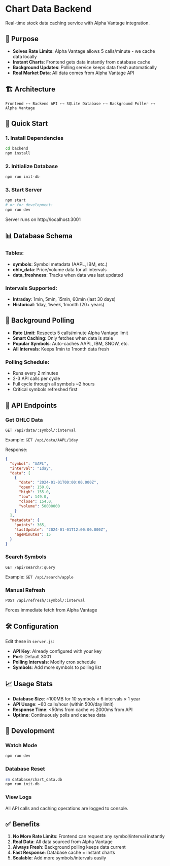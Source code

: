 # Chart Data Backend

Real-time stock data caching service with Alpha Vantage integration.

## 🎯 Purpose
- **Solves Rate Limits**: Alpha Vantage allows 5 calls/minute - we cache data locally
- **Instant Charts**: Frontend gets data instantly from database cache  
- **Background Updates**: Polling service keeps data fresh automatically
- **Real Market Data**: All data comes from Alpha Vantage API

## 🏗️ Architecture

```
Frontend ←→ Backend API ←→ SQLite Database ←→ Background Poller ←→ Alpha Vantage
```

## 🚀 Quick Start

### 1. Install Dependencies
```bash
cd backend
npm install
```

### 2. Initialize Database
```bash
npm run init-db
```

### 3. Start Server
```bash
npm start
# or for development:
npm run dev
```

Server runs on http://localhost:3001

## 📊 Database Schema

### Tables:
- **symbols**: Symbol metadata (AAPL, IBM, etc.)
- **ohlc_data**: Price/volume data for all intervals
- **data_freshness**: Tracks when data was last updated

### Intervals Supported:
- **Intraday**: 1min, 5min, 15min, 60min (last 30 days)
- **Historical**: 1day, 1week, 1month (20+ years)

## 🔄 Background Polling

- **Rate Limit**: Respects 5 calls/minute Alpha Vantage limit
- **Smart Caching**: Only fetches when data is stale
- **Popular Symbols**: Auto-caches AAPL, IBM, SNOW, etc.
- **All Intervals**: Keeps 1min to 1month data fresh

### Polling Schedule:
- Runs every 2 minutes
- 2-3 API calls per cycle  
- Full cycle through all symbols ~2 hours
- Critical symbols refreshed first

## 📡 API Endpoints

### Get OHLC Data
```
GET /api/data/:symbol/:interval
```
Example: `GET /api/data/AAPL/1day`

Response:
```json
{
  "symbol": "AAPL",
  "interval": "1day", 
  "data": [
    {
      "date": "2024-01-01T00:00:00.000Z",
      "open": 150.0,
      "high": 155.0,
      "low": 149.0,
      "close": 154.0,
      "volume": 50000000
    }
  ],
  "metadata": {
    "points": 365,
    "lastUpdate": "2024-01-01T12:00:00.000Z",
    "ageMinutes": 15
  }
}
```

### Search Symbols
```
GET /api/search/:query
```
Example: `GET /api/search/apple`

### Manual Refresh
```
POST /api/refresh/:symbol/:interval  
```
Forces immediate fetch from Alpha Vantage

## 🛠️ Configuration

Edit these in `server.js`:
- **API Key**: Already configured with your key
- **Port**: Default 3001
- **Polling Intervals**: Modify cron schedule
- **Symbols**: Add more symbols to polling list

## 📈 Usage Stats

- **Database Size**: ~100MB for 10 symbols × 6 intervals × 1 year
- **API Usage**: ~60 calls/hour (within 500/day limit)
- **Response Time**: <50ms from cache vs 2000ms from API
- **Uptime**: Continuously polls and caches data

## 🔧 Development

### Watch Mode
```bash
npm run dev
```

### Database Reset  
```bash
rm database/chart_data.db
npm run init-db
```

### View Logs
All API calls and caching operations are logged to console.

## ✅ Benefits

1. **No More Rate Limits**: Frontend can request any symbol/interval instantly
2. **Real Data**: All data sourced from Alpha Vantage 
3. **Always Fresh**: Background polling keeps data current
4. **Fast Response**: Database cache = instant charts
5. **Scalable**: Add more symbols/intervals easily